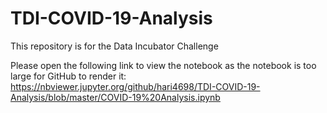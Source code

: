 # TDI-COVID-19-Analysis
This repository is for the Data Incubator Challenge 

Please open the following link to view the notebook as the notebook is too large for GitHub to render it: https://nbviewer.jupyter.org/github/hari4698/TDI-COVID-19-Analysis/blob/master/COVID-19%20Analysis.ipynb
